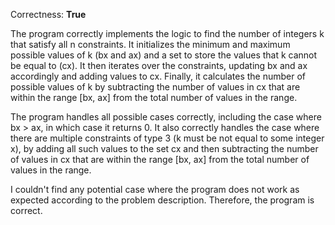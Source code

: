 Correctness: **True**

The program correctly implements the logic to find the number of integers k that satisfy all n constraints. It initializes the minimum and maximum possible values of k (bx and ax) and a set to store the values that k cannot be equal to (cx). It then iterates over the constraints, updating bx and ax accordingly and adding values to cx. Finally, it calculates the number of possible values of k by subtracting the number of values in cx that are within the range [bx, ax] from the total number of values in the range.

The program handles all possible cases correctly, including the case where bx > ax, in which case it returns 0. It also correctly handles the case where there are multiple constraints of type 3 (k must be not equal to some integer x), by adding all such values to the set cx and then subtracting the number of values in cx that are within the range [bx, ax] from the total number of values in the range.

I couldn't find any potential case where the program does not work as expected according to the problem description. Therefore, the program is correct.